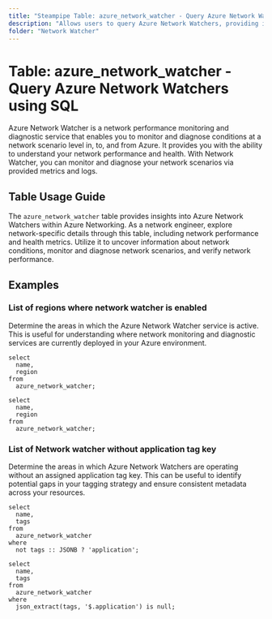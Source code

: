 ```yaml
---
title: "Steampipe Table: azure_network_watcher - Query Azure Network Watchers using SQL"
description: "Allows users to query Azure Network Watchers, providing insights into the network performance monitoring and diagnostic service."
folder: "Network Watcher"
---
```


# Table: azure_network_watcher - Query Azure Network Watchers using SQL

Azure Network Watcher is a network performance monitoring and diagnostic service that enables you to monitor and diagnose conditions at a network scenario level in, to, and from Azure. It provides you with the ability to understand your network performance and health. With Network Watcher, you can monitor and diagnose your network scenarios via provided metrics and logs.

## Table Usage Guide

The `azure_network_watcher` table provides insights into Azure Network Watchers within Azure Networking. As a network engineer, explore network-specific details through this table, including network performance and health metrics. Utilize it to uncover information about network conditions, monitor and diagnose network scenarios, and verify network performance.

## Examples

### List of regions where network watcher is enabled
Determine the areas in which the Azure Network Watcher service is active. This is useful for understanding where network monitoring and diagnostic services are currently deployed in your Azure environment.

```sql+postgres
select
  name,
  region
from
  azure_network_watcher;
```

```sql+sqlite
select
  name,
  region
from
  azure_network_watcher;
```

### List of Network watcher without application tag key
Determine the areas in which Azure Network Watchers are operating without an assigned application tag key. This can be useful to identify potential gaps in your tagging strategy and ensure consistent metadata across your resources.

```sql+postgres
select
  name,
  tags
from
  azure_network_watcher
where
  not tags :: JSONB ? 'application';
```

```sql+sqlite
select
  name,
  tags
from
  azure_network_watcher
where
  json_extract(tags, '$.application') is null;
```